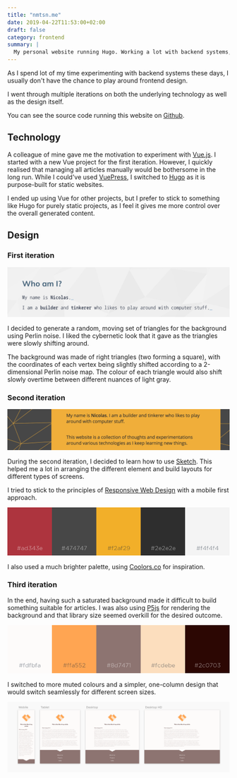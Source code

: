 ```yaml
---
title: "nmtsn.me"
date: 2019-04-22T11:53:00+02:00
draft: false
category: frontend
summary: |
  My personal website running Hugo. Working a lot with backend systems, I wanted to refresh my knowledge of frontend design.
---
```


As I spend lot of my time experimenting with backend systems these days, I usually don't have the chance to play around frontend design.

I went through multiple iterations on both the underlying technology as well as the design itself.

You can see the source code running this website on [Github](https://github.com/nmoutschen/nmtsn.me).

## Technology

A colleague of mine gave me the motivation to experiment with [Vue.js](https://vuejs.org/). I started with a new Vue project for the first iteration. However, I quickly realised that managing all articles manually would be bothersome in the long run. While I could've used [VuePress](https://vuepress.vuejs.org/), I switched to [Hugo](https://gohugo.io/) as it is purpose-built for static websites.

I ended up using Vue for other projects, but I prefer to stick to something like Hugo for purely static projects, as I feel it gives me more control over the overall generated content.

## Design

### First iteration

![Screenshot of the first iteration](/img/nmtsn.me/screenshot1.png)

I decided to generate a random, moving set of triangles for the background using Perlin noise. I liked the cybernetic look that it gave as the triangles were slowly shifting around.

The background was made of right triangles (two forming a square), with the coordinates of each vertex being slightly shifted according to a 2-dimensional Perlin noise map. The colour of each triangle would also shift slowly overtime between different nuances of light gray.

### Second iteration

![Screenshot of the second iteration](/img/nmtsn.me/screenshot2.png)

During the second iteration, I decided to learn how to use [Sketch](https://www.sketch.com/). This helped me a lot in arranging the different element and build layouts for different types of screens.

I tried to stick to the principles of [Responsive Web Design](https://en.wikipedia.org/wiki/Responsive_web_design) with a mobile first approach.


![Palette for the second iteration](/img/nmtsn.me/palette1.png)

I also used a much brighter palette, using [Coolors.co](https://coolors.co/) for inspiration.

### Third iteration

In the end, having such a saturated background made it difficult to build something suitable for articles. I was also using [P5js](https://p5js.org/) for rendering the background and that library size seemed overkill for the desired outcome.

![Palette for the third iteration](/img/nmtsn.me/palette2.png)

I switched to more muted colours and a simpler, one-column design that would switch seamlessly for different screen sizes.

![Layout in Sketch for the third iteration](/img/nmtsn.me/sketch1.png)
